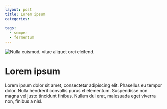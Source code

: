 ```yaml
---
layout: post
title: Lorem ipsum
categories: 
  
tags:
  - semper
  - fermentum
---
```


![Nulla euismod, vitae aliquet orci eleifend.]($appres/images/night.jpg)

# Lorem ipsum

Lorem ipsum dolor sit amet, consectetur adipiscing elit. Phasellus eu tempor dolor. Nulla hendrerit convallis purus et elementum. Suspendisse non magna vel justo tincidunt finibus. Nullam dui erat, malesuada eget viverra non, finibus a nisl.